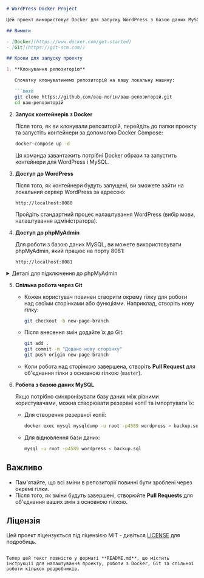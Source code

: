 ````markdown
# WordPress Docker Project

Цей проект використовує Docker для запуску WordPress з базою даних MySQL. Це дозволяє швидко налаштувати середовище для локальної розробки з використанням Docker, а також працювати спільно з іншими через Git.

## Вимоги

- [Docker](https://www.docker.com/get-started)
- [Git](https://git-scm.com/)

## Кроки для запуску проекту

1. **Клонування репозиторію**

   Спочатку клонуватимемо репозиторій на вашу локальну машину:

   ```bash
   git clone https://github.com/ваш-логін/ваш-репозиторій.git
   cd ваш-репозиторій
````

2. **Запуск контейнерів з Docker**

   Після того, як ви клонували репозиторій, перейдіть до папки проекту та запустіть контейнери за допомогою Docker Compose:

   ```bash
   docker-compose up -d
   ```

   Ця команда завантажить потрібні Docker образи та запустить контейнери для WordPress і MySQL.

3. **Доступ до WordPress**

   Після того, як контейнери будуть запущені, ви зможете зайти на локальний сервер WordPress за адресою:

   ```
   http://localhost:8080
   ```

   Пройдіть стандартний процес налаштування WordPress (вибір мови, налаштування адміністратора).

4. **Доступ до phpMyAdmin**

   Для роботи з базою даних MySQL, ви можете використовувати phpMyAdmin, який працює на порту 8081:

   ```
   http://localhost:8081
   ```

<details>
  <summary>Деталі для підключення до phpMyAdmin</summary>
  
  **Server**: db  
  **Username**: root  
  **Password**: 4589
  
</details>


5. **Спільна робота через Git**

   * Кожен користувач повинен створити окрему гілку для роботи над своїми сторінками або функціями. Наприклад, створіть нову гілку:

     ```bash
     git checkout -b new-page-branch
     ```

   * Після внесення змін додайте їх до Git:

     ```bash
     git add .
     git commit -m "Додано нову сторінку"
     git push origin new-page-branch
     ```

   * Коли робота над сторінкою завершена, створіть **Pull Request** для об'єднання гілки з основною гілкою (`master`).

6. **Робота з базою даних MySQL**

   Якщо потрібно синхронізувати базу даних між різними користувачами, можна створювати резервні копії та імпортувати їх:

   * Для створення резервної копії:

     ```bash
     docker exec mysql mysqldump -u root -p4589 wordpress > backup.sql
     ```

   * Для відновлення бази даних:

     ```bash
     mysql -u root -p4589 wordpress < backup.sql
     ```

## Важливо

* Пам'ятайте, що всі зміни в репозиторії повинні бути зроблені через окремі гілки.
* Після того, як зміни будуть завершені, створюйте **Pull Requests** для об'єднання ваших змін з основною гілкою.

## Ліцензія

Цей проект ліцензується під ліцензією MIT - дивіться [LICENSE](LICENSE) для подробиць.

```

Тепер цей текст повністю у форматі **README.md**, що містить інструкції для налаштування проекту, роботи з Docker, Git та спільної роботи кількох розробників.
```
